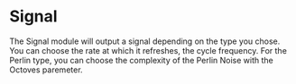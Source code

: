# Signal

The Signal module will output a signal depending on the type you chose. You can choose the rate at which it refreshes, the cycle frequency. For the Perlin type, you can choose the complexity of the Perlin Noise with the Octoves paremeter.

